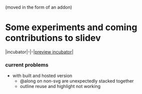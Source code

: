 (moved in the form of an addon)


# Some experiments and coming contributions to slidev

|incubator|-|-|[preview incubator](https://twitwi.github.io/slidev-incubation/incubator/)|

### current problems

- with built and hosted version
  - @along on non-svg are unexpectedly stacked together
  - outline reuse and highlight not working
